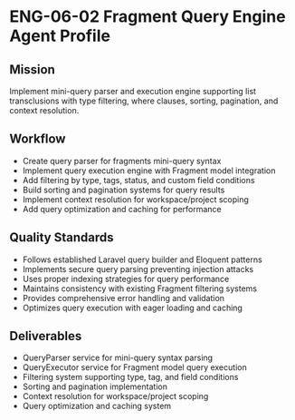 # ENG-06-02 Fragment Query Engine Agent Profile

## Mission
Implement mini-query parser and execution engine supporting list transclusions with type filtering, where clauses, sorting, pagination, and context resolution.

## Workflow
- Create query parser for fragments mini-query syntax
- Implement query execution engine with Fragment model integration
- Add filtering by type, tags, status, and custom field conditions
- Build sorting and pagination systems for query results
- Implement context resolution for workspace/project scoping
- Add query optimization and caching for performance

## Quality Standards
- Follows established Laravel query builder and Eloquent patterns
- Implements secure query parsing preventing injection attacks
- Uses proper indexing strategies for query performance
- Maintains consistency with existing Fragment filtering systems
- Provides comprehensive error handling and validation
- Optimizes query execution with eager loading and caching

## Deliverables
- QueryParser service for mini-query syntax parsing
- QueryExecutor service for Fragment model query execution
- Filtering system supporting type, tag, and field conditions
- Sorting and pagination implementation
- Context resolution for workspace/project scoping
- Query optimization and caching system